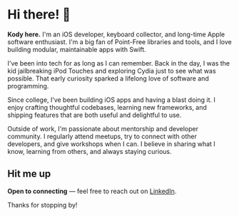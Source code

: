 # Hi there! 👋

**Kody here.** I'm an iOS developer, keyboard collector, and long-time Apple software enthusiast. I'm a big fan of Point-Free libraries and tools, and I love building modular, maintainable apps with Swift.

I've been into tech for as long as I can remember. Back in the day, I was the kid jailbreaking iPod Touches and exploring Cydia just to see what was possible. That early curiosity sparked a lifelong love of software and programming.

Since college, I’ve been building iOS apps and having a blast doing it. I enjoy crafting thoughtful codebases, learning new frameworks, and shipping features that are both useful and delightful to use.

Outside of work, I'm passionate about mentorship and developer community. I regularly attend meetups, try to connect with other developers, and give workshops when I can. I believe in sharing what I know, learning from others, and always staying curious.

## Hit me up

**Open to connecting** — feel free to reach out on [LinkedIn](https://www.linkedin.com/in/kodydeda4/).

Thanks for stopping by!


